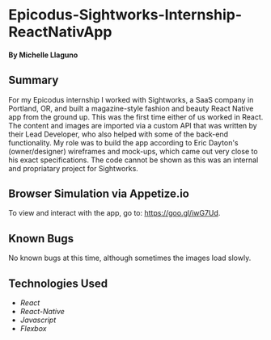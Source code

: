 # Epicodus-Sightworks-Internship-ReactNativApp
#### By **Michelle Llaguno**

## Summary
For my Epicodus internship I worked with Sightworks, a SaaS company in Portland, OR, and built a magazine-style fashion and beauty React Native app from the ground up. This was the first time either of us worked in React. The content and images are imported via a custom API that was written by their Lead Developer, who also helped with some of the back-end functionality. My role was to build the app according to Eric Dayton's (owner/designer) wireframes and mock-ups, which came out very close to his exact specifications. The code cannot be shown as this was an internal and propriatary project for Sightworks.  

## Browser Simulation via Appetize.io
To view and interact with the app, go to: https://goo.gl/iwG7Ud. 

## Known Bugs
No known bugs at this time, although sometimes the images load slowly. 

## Technologies Used
* _React_
* _React-Native_
* _Javascript_
* _Flexbox_
